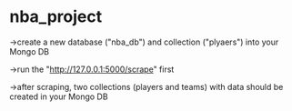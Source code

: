 # nba_project

->create a new database ("nba_db") and collection ("plyaers") into your Mongo DB

->run the "http://127.0.0.1:5000/scrape" first

->after scraping, two collections (players and teams) with data should be created in your Mongo DB


